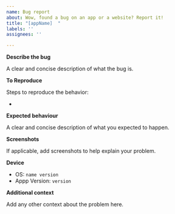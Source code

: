 ```yaml
---
name: Bug report
about: Wow, found a bug on an app or a website? Report it!
title: "[appName]  "
labels: ''
assignees: ''

---
```


**Describe the bug**

A clear and concise description of what the bug is.

**To Reproduce**

Steps to reproduce the behavior:

-

**Expected behaviour**

A clear and concise description of what you expected to happen.

**Screenshots**

If applicable, add screenshots to help explain your problem.

**Device**

 - OS: `name version`
 - Appp Version: `version`

**Additional context**

Add any other context about the problem here.
